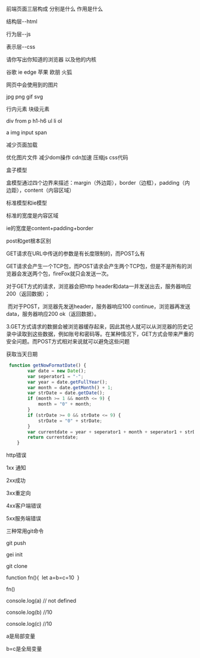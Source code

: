 前端页面三层构成 分别是什么 作用是什么

结构层--html

行为层--js

表示层--css

请你写出你知道的浏览器 以及他的内核

谷歌 ie edge 苹果 欧朋 火狐

网页中会使用到的图片

jpg png  gif svg

行内元素  块级元素

div from p h1-h6 ul li ol

a img input span 

减少页面加载

优化图片文件  减少dom操作 cdn加速 压缩js css代码

盒子模型

盒模型通过四个边界来描述：margin（外边距），border（边框），padding（内边距），content（内容区域）

标准模型和ie模型

标准的宽度是内容区域

ie的宽度是content+padding+border

post和get根本区别

GET请求在URL中传送的参数是有长度限制的，而POST么有

GET请求会产生一个TCP包，而POST请求会产生两个TCP包，但是不是所有的浏览器会发送两个包，fireFox就只会发送一次。

对于GET方式的请求，浏览器会把http header和data一并发送出去，服务器响应200（返回数据）；

​     而对于POST，浏览器先发送header，服务器响应100 continue，浏览器再发送data，服务器响应200 ok（返回数据）。

3.GET方式请求的数据会被浏览器缓存起来，因此其他人就可以从浏览器的历史记录中读取到这些数据，例如账号和密码等。在某种情况下，GET方式会带来严重的安全问题。而POST方式相对来说就可以避免这些问题

获取当天日期

```javascript
 function getNowFormatDate() {
        var date = new Date();
        var seperator1 = "-";
        var year = date.getFullYear();
        var month = date.getMonth() + 1;
        var strDate = date.getDate();
        if (month >= 1 && month <= 9) {
            month = "0" + month;
        }
        if (strDate >= 0 && strDate <= 9) {
            strDate = "0" + strDate;
        }
        var currentdate = year + seperator1 + month + seperator1 + strDate;
        return currentdate;
    }
```

http错误

1xx 通知

2xx成功

3xx重定向

4xx客户端错误

5xx服务端错误

三种常用git命令

git push

gei init

git clone

function fn(){
​    let a=b=c=10
​    }

fn()

console.log(a)  // not defined

console.log(b)  //10

console.log(c)  //10

a是局部变量

b=c是全局变量

